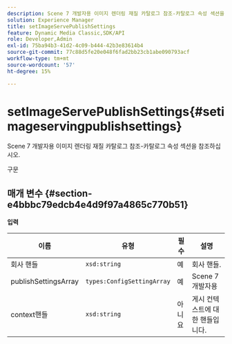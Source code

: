 ```yaml
---
description: Scene 7 개발자용 이미지 렌더링 재질 카탈로그 참조-카탈로그 속성 섹션을 참조하십시오.
solution: Experience Manager
title: setImageServePublishSettings
feature: Dynamic Media Classic,SDK/API
role: Developer,Admin
exl-id: 75ba94b3-41d2-4c09-b444-42b3e83614b4
source-git-commit: 77c88d5fe20e048f6fad2bb23cb1abe090793acf
workflow-type: tm+mt
source-wordcount: '57'
ht-degree: 15%

---
```


# setImageServePublishSettings{#setimageservingpublishsettings}

Scene 7 개발자용 이미지 렌더링 재질 카탈로그 참조-카탈로그 속성 섹션을 참조하십시오.

구문

## 매개 변수 {#section-e4bbbc79edcb4e4d9f97a4865c770b51}

**입력**

| 이름 | 유형 | 필수 | 설명 |
|---|---|---|---|
| 회사 핸들 | `xsd:string` | 예 | 회사 핸들. |
| publishSettingsArray | `types:ConfigSettingArray` | 예 | Scene 7 개발자용 |
| context핸들 | `xsd:string` | 아니요 | 게시 컨텍스트에 대한 핸들입니다. |
